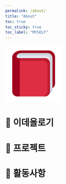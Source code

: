```yaml
---
permalink: /about/
title: "About"
toc: true
toc_sticky: true
toc_label: "MYSELF"
---
```


![icon](assets/logo.ico/apple-touch-icon.png)

# 📖 이데올로기

# 📑 프로젝트

# 🧭 활동사항

